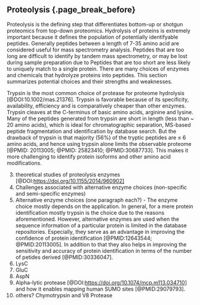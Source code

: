 ## Proteolysis {.page_break_before}

Proteolysis is the defining step that differentiates bottom-up or shotgun proteomics from top-down proteomics. 
Hydrolysis of proteins is extremely important because it defines the population of potentially identifyable peptides. 
Generally peptides between a length of 7-35 amino acid are considered useful for mass spectrometry analysis.
Peptides that are too long are difficult to identify by tandem mass spectrometry, or may be lost during sample preparation due to 
Peptides that are too short are less likely to uniquely match to a single protein. 
There are many choices of enzymes and chemicals that hydrolyze proteins into peptides. 
This section summarizes potential choices and their strengths and weaknesses. 

Trypsin is the most common choice of protease for proteome hydrolysis [@DOI:10.1002/mas.21376].
Trypsin is favorable because of its specificity, availability, efficiency and is comparatively cheaper than other enzymes. 
Trypsin cleaves at the C-terminus of basic amino acids, arginine and lysine. 
Many of the peptides generated from trypsin are short in length (less than ~ 20 amino acids), which is ideal for chromatographic separation, MS-based peptide fragmentation and identification by database search.
But the drawback of trypsin is that majority (56%) of the tryptic peptides are ≤ 6 amino acids, and hence using trypsin alone limits the observable proteome [@PMID: 20113005; @PMID: 25823410; @PMID:30687733].
This makes it more challenging to identify protein isoforms and other amino acid modifications.


3. theoretical studies of proteolysis enzymes [@DOI:https://doi.org/10.1155/2014/960902]
4. Challenges associated with alternative enzyme choices (non-specific and semi-specific enzymes)
5. Alternative enzyme choices (one paragraph each?) - 
The enzyme choice mostly depends on the application.
In general, for a mere protein identification mostly trypsin is the choice due to the reasons aforementioned.
However, alternative enzymes are used when the sequence information of a particular protein is limited in the database repositories. 
Especially, they serve as an advantage in improving the confidence of protein identification [@PMID:12643544; @PMID:20113005].
In addition to that they also helps in improving the sensitivity and accuracy of protein identification in terms of the number of petides derived [@PMID:30336047].
6. LysC
7. GluC
8. AspN
9. Alpha-lytic protease [@DOI:https://doi.org/10.1074/mcp.m113.034710] and how it enables mapping human SUMO sites [@PMID:29079793].
10. others? Chymotrypsin and V8 Protease

